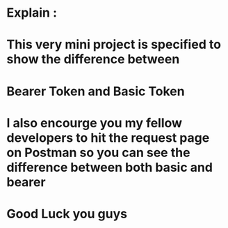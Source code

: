 # Explain : 
# This very mini project is specified to show the difference between 
# Bearer Token and Basic Token 
# I also encourge you my fellow developers to hit the request page on Postman so you can see the difference between both basic and bearer

# Good Luck you guys 